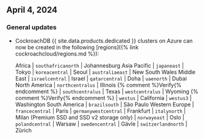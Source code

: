 ## April 4, 2024

<h3 id="2024-04-04-general-updates"> General updates </h3>

- CockroachDB {{ site.data.products.dedicated }} clusters on Azure can now be created in the following [regions]({% link cockroachcloud/regions.md %}):

    Africa          | `southafricanorth`   | Johannesburg
    Asia Pacific    | `japaneast`          | Tokyo
                    | `koreacentral`       | Seoul
                    | `australiaeast`      | New South Wales
    Middle East     | `israelcentral`      | Israel
                    | `qatarcentral`       | Doha
                    | `uaenorth`           | Dubai
    North America   | `northcentralus`     | Illinois {% comment %}Verify{% endcomment %}
                    | `southcentralus`     | Texas
                    | `westcentralus`      | Wyoming {% comment %}Verify{% endcomment %}
                    | `westus`             | California
                    | `westus3`            | Washington
    South America   | `brazilsouth`        | São Paulo
    Western Europe  | `francecentral`      | Paris
                    | `germanywestcentral` | Frankfurt
                    | `italynorth`         | Milan (Premium SSD and SSD v2 storage only)
                    | `norwayeast`         | Oslo
                    | `polandcentral`      | Warsaw
                    | `swedencentral`      | Gävle
                    | `switzerlandnorth`   | Zürich
